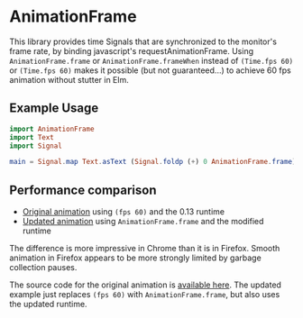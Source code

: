 # AnimationFrame

This library provides time Signals that are synchronized to the monitor's frame rate, by binding javascript's requestAnimationFrame. Using `AnimationFrame.frame` or `AnimationFrame.frameWhen` instead of `(Time.fps 60)` or `(Time.fps 60)` makes it possible (but not guaranteed...) to achieve 60 fps animation without stutter in Elm.

## Example Usage

```elm
import AnimationFrame
import Text
import Signal

main = Signal.map Text.asText (Signal.foldp (+) 0 AnimationFrame.frame)
```

## Performance comparison

* [Original animation](http://jsbin.com/mutage) using `(fps 60)` and the 0.13 runtime
* [Updated animation](http://jsbin.com/cimele) using `AnimationFrame.frame` and the modified runtime

The difference is more impressive in Chrome than it is in Firefox. Smooth animation in Firefox appears to be more strongly limited by garbage collection pauses.

The source code for the original animation is [available here](http://share-elm.com/sprout/54684d3de4b00800031feba0). The updated example just replaces `(fps 60)` with `AnimationFrame.frame`, but also uses the updated runtime.
